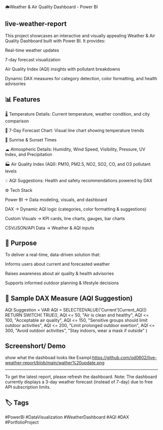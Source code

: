 🌦️Weather & Air Quality Dashboard - Power BI





live-weather-report
------------------------------------------------------------------------------------------------------------------------------------------------------
This project showcases an interactive and visually appealing Weather & Air Quality Dashboard built with Power BI. It provides:

Real-time weather updates

7-day forecast visualization

Air Quality Index (AQI) insights with pollutant breakdowns

Dynamic DAX measures for category detection, color formatting, and health advisories


📊 Features
------------------------------------------------------------------------------------------------------------------------------------------------------
🌡 Temperature Details: Current temperature, weather condition, and city comparison

📅 7-Day Forecast Chart: Visual line chart showing temperature trends

🌇 Sunrise & Sunset Times

☁ Atmospheric Details: Humidity, Wind Speed, Visibility, Pressure, UV Index, and Precipitation

🏭 Air Quality Index (AQI): PM10, PM2.5, NO2, SO2, CO, and O3 pollutant levels

💡 AQI Suggestions: Health and safety recommendations powered by DAX

⚙️ Tech Stack

Power BI → Data modeling, visuals, and dashboard

DAX → Dynamic AQI logic (categories, color formatting & suggestions)

Custom Visuals → KPI cards, line charts, gauges, bar charts

CSV/JSON/API Data → Weather & AQI inputs


📌 Purpose
------------------------------------------------------------------------------------------------------------------------------------------------------
To deliver a real-time, data-driven solution that:

Informs users about current and forecasted weather

Raises awareness about air quality & health advisories

Supports informed outdoor planning & lifestyle decisions

🧠 Sample DAX Measure (AQI Suggestion)
------------------------------------------------------------------------------------------------------------------------------------------------------
AQI Suggestion =
VAR AQI = SELECTEDVALUE('Current'[Current_AQI])
RETURN
SWITCH(
    TRUE(),
    AQI <= 50, "Air is clean and healthy",
    AQI <= 100, "Acceptable air quality",
    AQI <= 150, "Sensitive groups should limit outdoor activities",
    AQI <= 200, "Limit prolonged outdoor exertion",
    AQI <= 300, "Avoid outdoor activities",
    "Stay indoors, wear a mask if outside"
)



Screenshort/ Demo
------------------------------------------------------------------------------------------------------------------------------------------------------
show what the dashboad looks like
Exampl:https://github.com/od0602/live-weather-report/blob/main/wather%20update.png

------------------------------------------------------------------------------------------------------------------------------------------------------
To get the latest report, please refresh the dashboard.
Note: The dashboard currently displays a 3-day weather forecast (instead of 7-day) due to free API subscription limits.

🏷 Tags
------------------------------------------------------------------------------------------------------------------------------------------------------
#PowerBI #DataVisualization #WeatherDashboard #AQI #DAX #PortfolioProject
